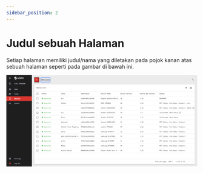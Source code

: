 ```yaml
---
sidebar_position: 2
---
```


# Judul sebuah Halaman

Setiap halaman memiliki judul/nama yang diletakan pada pojok kanan atas sebuah halaman seperti pada gambar di bawah ini.

![](/img/screenshots/website-application-usage/table-component/page-title/page-title-1.png)